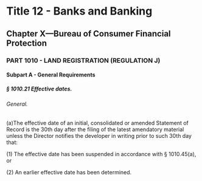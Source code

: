 
# Title 12 - Banks and Banking
## Chapter X—Bureau of Consumer Financial Protection
### PART 1010 - LAND REGISTRATION (REGULATION J)
#### Subpart A - General Requirements
##### § 1010.21 Effective dates.
###### General.

(a)The effective date of an initial, consolidated or amended Statement of Record is the 30th day after the filing of the latest amendatory material unless the Director notifies the developer in writing prior to such 30th day that:

(1) The effective date has been suspended in accordance with § 1010.45(a), or

(2) An earlier effective date has been determined.
